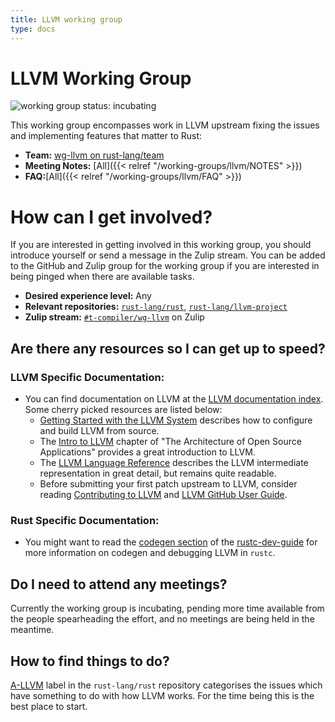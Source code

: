 ```yaml
---
title: LLVM working group
type: docs
---
```

# LLVM Working Group

![working group status: incubating][status]

[status]: https://img.shields.io/badge/status-incubating-yellow.svg?style=for-the-badge

This working group encompasses work in LLVM upstream fixing the issues and implementing features
that matter to Rust:

- **Team:** [wg-llvm on rust-lang/team](https://github.com/rust-lang/team/blob/master/teams/wg-llvm.toml)
- **Meeting Notes:** [All]({{< relref "/working-groups/llvm/NOTES" >}})
- **FAQ:**[All]({{< relref "/working-groups/llvm/FAQ" >}})

[nagisa]: https://github.com/nagisa

# How can I get involved?
If you are interested in getting involved in this working group, you should introduce yourself or
send a message in the Zulip stream. You can be added to the GitHub and Zulip group for the working
group if you are interested in being pinged when there are available tasks.

- **Desired experience level:** Any
- **Relevant repositories:** [`rust-lang/rust`][repo], [`rust-lang/llvm-project`][llvm-downstream]
- **Zulip stream:** [`#t-compiler/wg-llvm`][zulip] on Zulip

[repo]: https://github.com/rust-lang/rust
[llvm-downstream]: https://github.com/rust-lang/llvm-project
[zulip]: https://rust-lang.zulipchat.com/#narrow/stream/187780-t-compiler.2Fwg-llvm

## Are there any resources so I can get up to speed?

### LLVM Specific Documentation:

- You can find documentation on LLVM at the [LLVM documentation index]. Some cherry picked resources
  are listed below:
  - [Getting Started with the LLVM System] describes how to configure and build LLVM from source.
  - The [Intro to LLVM] chapter of "The Architecture of Open Source Applications" provides a
    great introduction to LLVM.
  - The [LLVM Language Reference] describes the LLVM intermediate representation in great detail,
    but remains quite readable.
  - Before submitting your first patch upstream to LLVM, consider reading [Contributing to LLVM] and
    [LLVM GitHub User Guide].

### Rust Specific Documentation:

- You might want to read the [codegen section] of the [rustc-dev-guide] for more information on codegen
  and debugging LLVM in `rustc`.

## Do I need to attend any meetings?

Currently the working group is incubating, pending more time available from the people spearheading
the effort, and no meetings are being held in the meantime.

## How to find things to do?

[A-LLVM][a-llvm] label in the `rust-lang/rust` repository categorises the issues which have
something to do with how LLVM works. For the time being this is the best place to start.

[a-llvm]: https://github.com/rust-lang/rust/issues?q=is%3Aopen+is%3Aissue+label%3AA-LLVM
[LLVM documentation index]: https://llvm.org/docs/
[LLVM Language Reference]: https://llvm.org/docs/LangRef.html
[Contributing to LLVM]: https://www.llvm.org/docs/Contributing.html
[LLVM GitHub User Guide]: https://llvm.org/docs/GitHub.html
[Getting Started with the LLVM System]: https://www.llvm.org/docs/GettingStarted.html
[Intro to LLVM]: http://www.aosabook.org/en/llvm.html
[codegen section]: https://rustc-dev-guide.rust-lang.org/backend/codegen.html
[rustc-dev-guide]: https://rustc-dev-guide.rust-lang.org/

